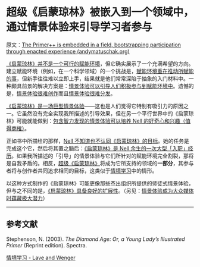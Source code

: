 # 超级《启蒙琼林》被嵌入到一个领域中，通过情景体验来引导学习者参与

原文：[The Primer++ is embedded in a field, bootstrapping participation through enacted experience (andymatuschak.org)](https://notes.andymatuschak.org/zP7xzHHLs9rLZudGvGjmD9k)

[《启蒙琼林》并不是一个可行的赋能环境](https://notes.andymatuschak.org/z9R3ho4NmDFScAohj3J8J3Y)，但它确实展示了一个充满希望的方向。建立赋能环境（例如，在一个科学领域）的一个挑战是，[赋能环境重在推动所赋能的事](https://notes.andymatuschak.org/z2etsLyP1LJUwNDPCwvRdUG)，但新手往往难以立即上手，结果就是他们常常深陷于抽象的入门材料中。一种颇具前景的解决方案是：[情景体验可以引导人们积极参与到赋能环境中](https://notes.andymatuschak.org/zKubRcJXKjiCDPsPgJWckkP)。遗憾的是，[情景体验很难创作](https://notes.andymatuschak.org/z8r1EZL3sFrFe7brjiwFbFN)而且[情景体验很难分发](https://notes.andymatuschak.org/zGNVRh1q5gGeF88PbmYu4BB)。

[《启蒙琼林》是一场巨型情景体验](https://notes.andymatuschak.org/zY9FkPizEf7uncVi5NdWyMc)——这也是人们觉得它特别有吸引力的原因之一。它虽然没有完全实现我所描述的引导效果，但在另一个平行世界中的《启蒙琼林》可能就能做到：[包含智力发现的情景体验可以培养 Nell 的好奇心和兴趣（值得商榷）](https://notes.andymatuschak.org/zMBNgBSjs2yKGU4Aduda1zn)。

正如书中所描绘的那样，[Nell 不知道也不认同《启蒙琼林》的目标](https://notes.andymatuschak.org/zP7aGQd3QJCntSPaEh2Swxg)。她的任务是完成这个它，然后将其置之脑后：[《启蒙琼林》是 Nell 余生的一次大型「入职」经历](https://notes.andymatuschak.org/zQns3rccKB1grnjrDjgd6Vs)。如果我所描述的「引导」的情景体验与它们所针对的赋能环境完全割裂，那将是自我矛盾的。相反，[超级《启蒙琼林》](https://notes.andymatuschak.org/zWxp9Cw9Nc7ixAGAaXwqq3H)将成为它所支持的领域的**一部分**，其参与者将与创作者共同追求相同的目标，这类似于[情境学习](https://notes.andymatuschak.org/zL7XdosCZ9qeCSSCrhcYfwY)中的情形。

以这种方式制作的《启蒙琼林》可能更像那些杰出组织所提供的师徒式情景体验，但与之不同的是，[《启蒙琼林》具备良好的扩展性](https://notes.andymatuschak.org/zUwC5h2fhfpi9hqqU7ZHAQT)。（另见：[情景体验成为大众媒体时蕴藏极大潜力](https://notes.andymatuschak.org/z984ZZLbG4wREM6HAZAovMB)）

------

## 参考文献

Stephenson, N. (2003). *The Diamond Age: Or, a Young Lady’s Illustrated Primer* (Reprint edition). Spectra.

[情境学习 - Lave and Wenger](https://notes.andymatuschak.org/zMhuu3pPa6FeNGYn3VfGCar)